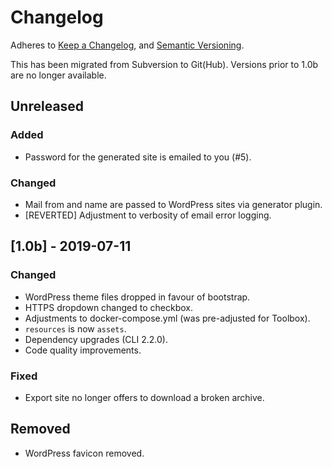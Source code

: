 # Changelog
Adheres to [Keep a Changelog][KC], and [Semantic Versioning][SV].

This has been migrated from Subversion to Git(Hub). Versions prior to 1.0b are
no longer available.

## Unreleased
### Added
- Password for the generated site is emailed to you (#5).

### Changed
- Mail from and name are passed to WordPress sites via generator plugin.
- [REVERTED] Adjustment to verbosity of email error logging.

## [1.0b] - 2019-07-11
### Changed
- WordPress theme files dropped in favour of bootstrap.
- HTTPS dropdown changed to checkbox.
- Adjustments to docker-compose.yml (was pre-adjusted for Toolbox).
- `resources` is now `assets`.
- Dependency upgrades (CLI 2.2.0).
- Code quality improvements.

### Fixed
- Export site no longer offers to download a broken archive.

## Removed
- WordPress favicon removed.

[KC]: https://keepachangelog.com/en/1.0.0/
[SV]: https://semver.org/spec/v2.0.0.html
